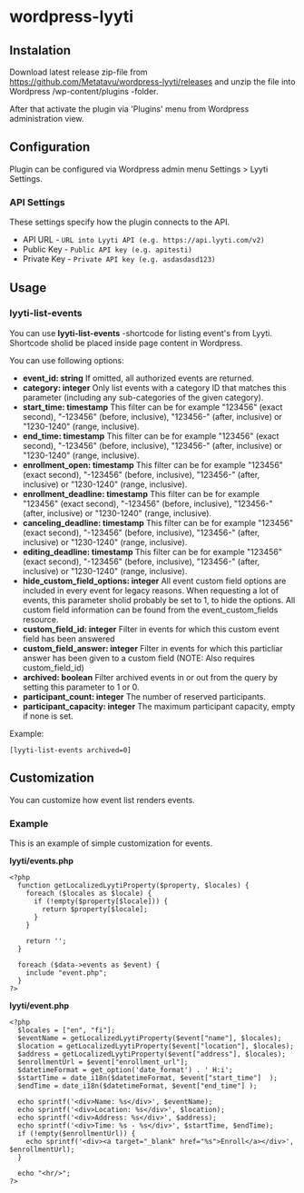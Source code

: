 # wordpress-lyyti

## Instalation

Download latest release zip-file from https://github.com/Metatavu/wordpress-lyyti/releases and unzip the file into Wordpress /wp-content/plugins -folder.

After that activate the plugin via 'Plugins' menu from Wordpress administration view.

## Configuration

Plugin can be configured via Wordpress admin menu Settings > Lyyti Settings.

### API Settings

These settings specify how the plugin connects to the API.

  - API URL - `URL into Lyyti API (e.g. https://api.lyyti.com/v2)`
  - Public Key	- `Public API key (e.g. apitesti)`
  - Private Key	- `Private API key (e.g. asdasdasd123)`
    
## Usage

### lyyti-list-events

You can use **lyyti-list-events** -shortcode for listing event's from Lyyti. Shortcode sholid be placed inside page content in Wordpress.

You can use following options:

<ul>
  <li><b>event_id: string</b>
  If omitted, all authorized events are returned.</li>
  <li><b>category: integer</b>
  Only list events with a category ID that matches this parameter (including any sub-categories of the given category).</li>
  <li><b>start_time: timestamp</b>
  This filter can be for example "123456" (exact second), "-123456" (before, inclusive), "123456-" (after, inclusive) or "1230-1240" (range, inclusive).</li>
  <li><b>end_time: timestamp</b>
  This filter can be for example "123456" (exact second), "-123456" (before, inclusive), "123456-" (after, inclusive) or "1230-1240" (range, inclusive).</li>
  <li><b>enrollment_open: timestamp</b>
  This filter can be for example "123456" (exact second), "-123456" (before, inclusive), "123456-" (after, inclusive) or "1230-1240" (range, inclusive).</li>
  <li><b>enrollment_deadline: timestamp</b>
  This filter can be for example "123456" (exact second), "-123456" (before, inclusive), "123456-" (after, inclusive) or "1230-1240" (range, inclusive).</li>
  <li><b>canceling_deadline: timestamp</b>
  This filter can be for example "123456" (exact second), "-123456" (before, inclusive), "123456-" (after, inclusive) or "1230-1240" (range, inclusive).</li>
  <li><b>editing_deadline: timestamp</b>
  This filter can be for example "123456" (exact second), "-123456" (before, inclusive), "123456-" (after, inclusive) or "1230-1240" (range, inclusive).</li>
  <li><b>hide_custom_field_options: integer</b>
  All event custom field options are included in every event for legacy reasons. When requesting a lot of events, this parameter sholid probably be set to 1, to hide the options. All custom field information can be found from the event_custom_fields resource.</li>
  <li><b>custom_field_id: integer</b>
  Filter in events for which this custom event field has been answered</li>
  <li><b>custom_field_answer: integer</b>
  Filter in events for which this particliar answer has been given to a custom field (NOTE: Also requires custom_field_id)</li>
  <li><b>archived: boolean</b>
  Filter archived events in or out from the query by setting this parameter to 1 or 0.</li>
  <li><b>participant_count: integer</b>
  The number of reserved participants.</li>
  <li><b>participant_capacity: integer</b>
  The maximum participant capacity, empty if none is set.</li>
</ul>

Example:

    [lyyti-list-events archived=0]

## Customization

You can customize how event list renders events. 

### Example

This is an example of simple customization for events. 

**lyyti/events.php**

    <?php
      function getLocalizedLyytiProperty($property, $locales) {
        foreach ($locales as $locale) {
          if (!empty($property[$locale])) {
            return $property[$locale];
          }
        }

        return '';
      }

      foreach ($data->events as $event) {
        include "event.php";
      }
    ?>

**lyyti/event.php**

    <?php
      $locales = ["en", "fi"];
      $eventName = getLocalizedLyytiProperty($event["name"], $locales);
      $location = getLocalizedLyytiProperty($event["location"], $locales);
      $address = getLocalizedLyytiProperty($event["address"], $locales);
      $enrollmentUrl = $event["enrollment_url"];
      $datetimeFormat = get_option('date_format') . ' H:i';
      $startTime = date_i18n($datetimeFormat, $event["start_time"]  );
      $endTime = date_i18n($datetimeFormat, $event["end_time"] );

      echo sprintf('<div>Name: %s</div>', $eventName);
      echo sprintf('<div>Location: %s</div>', $location);
      echo sprintf('<div>Address: %s</div>', $address);
      echo sprintf('<div>Time: %s - %s</div>', $startTime, $endTime);
      if (!empty($enrollmentUrl)) {
        echo sprintf('<div><a target="_blank" href="%s">Enroll</a></div>', $enrollmentUrl);
      }

      echo "<hr/>";
    ?>
